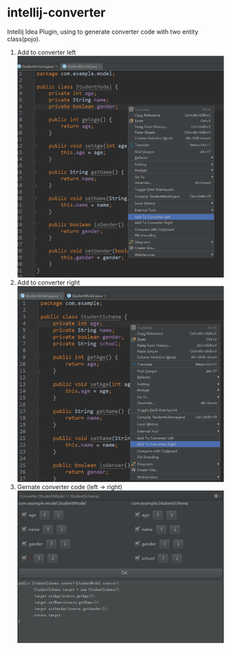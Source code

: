 # intellij-converter
Intellij Idea Plugin, using to generate converter code with two entity class(pojo).


1. Add to converter left  
![Add To Left](1.png)   
2. Add to converter right  
![Add To Right](2.png) 
3. Gernate converter code (left -> right)   
![Convert](3.png)  
